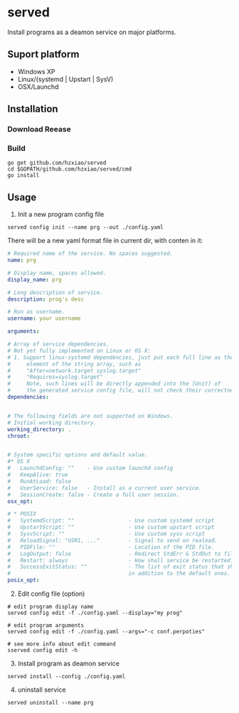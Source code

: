 # served

Install programs as a deamon service on major platforms.

## Suport platform

* Windows XP
* Linux/(systemd | Upstart | SysV)
* OSX/Launchd

## Installation

### Download Reease

### Build

```shell
go get github.com/hzxiao/served
cd $GOPATH/github.com/hzxiao/served/cmd
go install
```



## Usage

1. Init a new program config file

```shell
served config init --name prg --out ./config.yaml
```

There will be a new yaml format file in current dir, with conten in it:

```yaml
# Required name of the service. No spaces suggested.
name: prg

# Display name, spaces allowed.
display_name: prg

# Long description of service.
description: prog's desc

# Run as username.
username: your username

arguments:

# Array of service dependencies.
# Not yet fully implemented on Linux or OS X:
# 1. Support linux-systemd dependencies, just put each full line as the
#     element of the string array, such as
#     "After=network.target syslog.target"
#     "Requires=syslog.target"
#     Note, such lines will be directly appended into the [Unit] of
#     the generated service config file, will not check their correctness.
dependencies:


# The following fields are not supported on Windows.
# Initial working directory.
working_directory: .
chroot: 


# System specific options and default value.
#* OS X
#   LaunchdConfig: ""    - Use custom launchd config
#   KeepAlive: true
#   RunAtLoad: false
#   UserService: false   - Install as a current user service.
#   SessionCreate: false - Create a full user session.
osx_opt:

# * POSIX
#   SystemdScript: ""                 - Use custom systemd script
#   UpstartScript: ""                 - Use custom upstart script
#   SysvScript: ""                    - Use custom sysv script
#   ReloadSignal: "USR1, ..."         - Signal to send on reaload.
#   PIDFile: ""                       - Location of the PID file.
#   LogOutput: false                  - Redirect StdErr & StdOut to files.
#   Restart: always                   - How shall service be restarted.
#   SuccessExitStatus: ""             - The list of exit status that shall be considered as successful,
#                                     in addition to the default ones.
posix_opt:
```

2. Edit config file (option)

```shell
# edit program display name
served config edit -f ./config.yaml --display="my prog"

# edit program arguments
served config edit -f ./config.yaml --args="-c conf.perpoties"

# see more info about edit command
sserved config edit -h
```



3. Install program as deamon service

```shell
served install --config ./config.yaml
```



4. uninstall service

```shell
served uninstall --name prg
```


